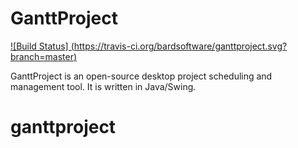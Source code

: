 GanttProject
============
[![Build Status] (https://travis-ci.org/bardsoftware/ganttproject.svg?branch=master)](https://travis-ci.org/bardsoftware/ganttproject)

GanttProject is an open-source desktop project scheduling and management tool. It is written in Java/Swing.

# ganttproject

